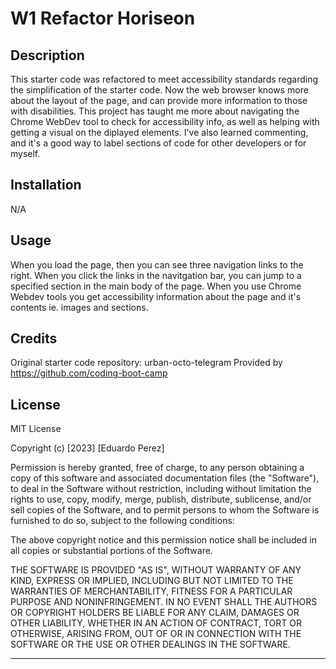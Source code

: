 # W1 Refactor Horiseon

## Description 
This starter code was refactored to meet accessibility standards regarding the simplification of the starter code. Now the web browser knows more about the layout of the page, and can provide more information to those with disabilities. This project has taught me more about navigating the Chrome WebDev tool to check for accessibility info, as well as helping with getting a visual on the diplayed elements. I've also learned commenting, and it's a good way to label sections of code for other developers or for myself. 

## Installation
N/A

## Usage
When you load the page, then you can see three navigation links to the right. When you click the links in the navitgation bar, you can jump to a specified section in the main body of the page. When you use Chrome Webdev tools you get accessibility information about the page and it's contents ie. images and sections.

## Credits
Original starter code repository: urban-octo-telegram
Provided by https://github.com/coding-boot-camp

## License
MIT License

Copyright (c) [2023] [Eduardo Perez]

Permission is hereby granted, free of charge, to any person obtaining a copy
of this software and associated documentation files (the "Software"), to deal
in the Software without restriction, including without limitation the rights
to use, copy, modify, merge, publish, distribute, sublicense, and/or sell
copies of the Software, and to permit persons to whom the Software is
furnished to do so, subject to the following conditions:

The above copyright notice and this permission notice shall be included in all
copies or substantial portions of the Software.

THE SOFTWARE IS PROVIDED "AS IS", WITHOUT WARRANTY OF ANY KIND, EXPRESS OR
IMPLIED, INCLUDING BUT NOT LIMITED TO THE WARRANTIES OF MERCHANTABILITY,
FITNESS FOR A PARTICULAR PURPOSE AND NONINFRINGEMENT. IN NO EVENT SHALL THE
AUTHORS OR COPYRIGHT HOLDERS BE LIABLE FOR ANY CLAIM, DAMAGES OR OTHER
LIABILITY, WHETHER IN AN ACTION OF CONTRACT, TORT OR OTHERWISE, ARISING FROM,
OUT OF OR IN CONNECTION WITH THE SOFTWARE OR THE USE OR OTHER DEALINGS IN THE
SOFTWARE.

---